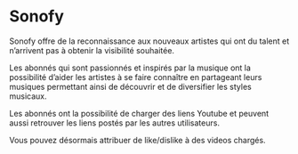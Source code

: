 # Sonofy

Sonofy offre de la reconnaissance aux nouveaux artistes qui ont du talent et n’arrivent pas à obtenir la visibilité souhaitée.

Les abonnés qui sont passionnés et inspirés par la musique ont la possibilité d’aider les artistes à se faire connaître en partageant leurs musiques permettant ainsi de découvrir et de diversifier les styles musicaux.

Les abonnés ont la possibilité de charger des liens Youtube et peuvent aussi retrouver les liens postés par les autres utilisateurs.

Vous pouvez désormais attribuer de like/dislike à des videos chargés.